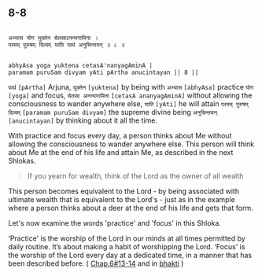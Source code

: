 ## 8-8


```shloka-sa

अभ्यास योग युक्तेन चेतसाऽनन्यगामिना ।
परमम् पुरुषम् दिव्यम् याति पार्थ अनुचिन्तयन् ॥ ८ ॥

```
```shloka-sa-hk

abhyAsa yoga yuktena cetasA'nanyagAminA |
paramam puruSam divyam yAti pArtha anucintayan || 8 ||

```
`पार्थ` `[pArtha]` Arjuna, `युक्तेन` `[yuktena]` by being with `अभ्यास` `[abhyAsa]` practice `योग` `[yoga]` and focus, `चेतसा अनन्यगामिना` `[cetasA ananyagAminA]` without allowing the consciousness to wander anywhere else, `याति` `[yAti]` he will attain `परमम् पुरुषम् दिव्यम्` `[paramam puruSam divyam]` the supreme divine being `अनुचिन्तयन्` `[anucintayan]` by thinking about it all the time.

With practice and focus every day, a person thinks about Me without allowing the consciousness to wander anywhere else. This person will think about Me at the end of his life and attain Me, as described in the next Shlokas. 



<a name='applnote_137'></a>
> If you yearn for wealth, think of the Lord as the owner of all wealth



This person becomes equivalent to the Lord - by being associated with ultimate wealth that is equivalent to the Lord's - just as in the example where a person thinks about a deer at the end of his life and gets that form.

Let's now examine the words 'practice' and 'focus' in this Shloka. 

‘Practice' is the worship of the Lord in our minds at all times permitted by daily routine. It’s about making a habit of worshipping the Lord. ‘Focus' is the worship of the Lord every day at a dedicated time, in a manner that has been described before. (
[Chap.6#13-14](_13-14)
 and in 
[bhakti](bhakti_a_defn)
)


